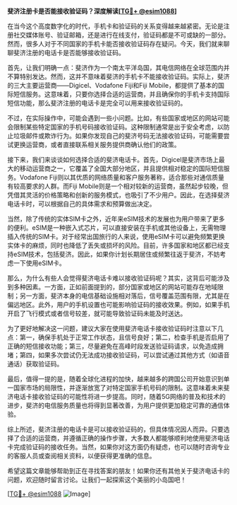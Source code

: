 **斐济注册卡是否能接收验证码？深度解读[[TG💪+ @esim1088](https://t.me/s/esim1088)]**

在当今这个高度数字化的时代，手机卡和验证码的关系变得越来越紧密。无论是注册社交媒体账号、验证邮箱，还是进行在线支付，验证码都是不可或缺的一部分。然而，很多人对于不同国家的手机卡能否接收验证码存在疑问。今天，我们就来聊聊斐济注册的电话卡是否能够接收验证码。

首先，让我们明确一点：斐济作为一个南太平洋岛国，其电信网络在全球范围内并不算特别发达。然而，这并不意味着斐济的手机卡不能接收验证码。实际上，斐济的三大主要运营商——Digicel、Vodafone Fiji和Fiji Mobile，都提供了基本的国际短信服务。这意味着，只要你选择合适的运营商，并且确保你的手机卡支持国际短信功能，那么斐济注册的电话卡是完全可以用来接收验证码的。

不过，在实际操作中，可能会遇到一些小问题。比如，有些国家或地区的网站可能会限制某些特定国家的手机号码接收验证码。这种限制通常是出于安全考虑，以防止垃圾邮件或欺诈行为。如果你发现自己的斐济号码无法接收验证码，可能需要尝试更换运营商，或者直接联系相关服务提供商确认他们的政策。

接下来，我们来谈谈如何选择合适的斐济电话卡。首先，Digicel是斐济市场上最大的移动运营商之一，它覆盖了全国大部分地区，并且提供相对稳定的国际短信服务。Vodafone Fiji则以其优质的网络质量和客户服务著称，适合那些对通信质量有较高要求的人群。而Fiji Mobile则是一个相对较新的运营商，虽然起步较晚，但凭借其灵活的价格策略和创新的服务模式，也吸引了不少用户。因此，在选择斐济电话卡时，可以根据自己的具体需求和预算做出决定。

当然，除了传统的实体SIM卡之外，近年来eSIM技术的发展也为用户带来了更多的便利。eSIM是一种嵌入式芯片，可以直接安装在手机或其他设备上，无需物理插入传统的SIM卡。对于经常出国旅行的人来说，使用eSIM卡可以避免频繁更换实体卡的麻烦，同时也降低了丢失或损坏的风险。目前，许多国家和地区都已经支持eSIM技术，包括斐济。因此，如果你计划长期居住或频繁往返于斐济，不妨考虑一下使用eSIM卡。

那么，为什么有些人会觉得斐济电话卡难以接收验证码呢？其实，这背后可能涉及到多种因素。一方面，正如前面提到的，部分国家或地区的网站可能存在地域限制；另一方面，斐济本身的电信基础设施相对落后，信号覆盖范围有限，尤其是在偏远地区。此外，用户的手机设置也可能影响验证码的接收效果。例如，如果手机开启了飞行模式或者信号较差，就可能导致验证码未能及时送达。

为了更好地解决这一问题，建议大家在使用斐济电话卡接收验证码时注意以下几点：第一，确保手机处于正常工作状态，且信号良好；第二，检查手机是否启用了正确的短信接收功能；第三，尽量避免在高峰时段发送验证码请求，以免造成拥堵；第四，如果多次尝试仍无法成功接收验证码，可以尝试通过其他方式（如语音通话）获取验证码。

最后，值得一提的是，随着全球化进程的加快，越来越多的跨国公司开始意识到单一国家市场的局限性，并逐渐放宽了对特定国家手机号码的限制。这意味着未来斐济电话卡接收验证码的可能性将进一步提高。同时，随着5G网络的普及和技术的进步，斐济的电信服务质量也将得到显著改善，为用户提供更加稳定可靠的通信体验。

综上所述，斐济注册的电话卡是可以接收验证码的，但具体情况因人而异。只要选择了合适的运营商，并遵循正确的操作步骤，大多数人都能够顺利地使用斐济电话卡完成验证码的接收任务。当然，如果你对这方面仍有疑虑，也可以随时咨询专业的客服人员或查阅相关资料，以便获得更准确的信息。

希望这篇文章能够帮助到正在寻找答案的朋友！如果你还有其他关于斐济电话卡的问题，欢迎随时留言讨论。让我们一起探索这个美丽的小岛国吧！

[[TG💪+ @esim1088](https://t.me/s/esim1088) ![Image](https://i.postimg.cc/4NQfJmqS/Snipaste-2025-05-13-00-14-12.png)]